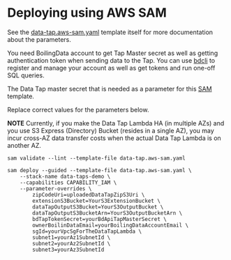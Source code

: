 # Deploying using AWS SAM

See the [data-tap.aws-sam.yaml](data-tap.aws-sam.yaml) template itself for more documentation about the parameters.

You need BoilingData account to get Tap Master secret as well as getting authentication token when sending data to the Tap. You can use [bdcli](https://github.com/boilingdata/boilingdata-bdcli) to register and manage your account as well as get tokens and run one-off SQL queries.

The Data Tap master secret that is needed as a parameter for this [SAM](https://docs.aws.amazon.com/serverless-application-model/latest/developerguide/install-sam-cli.html#install-sam-cli-instructions) template.

Replace correct values for the parameters below.

**NOTE** Currently, if you make the Data Tap Lambda HA (in multiple AZs) and you use S3 Express (Directory) Bucket (resides in a single AZ), you may incur cross-AZ data transfer costs when the actual Data Tap Lambda is on another AZ.

```shell
sam validate --lint --template-file data-tap.aws-sam.yaml

sam deploy --guided --template-file data-tap.aws-sam.yaml \
    --stack-name data-taps-demo \
    --capabilities CAPABILITY_IAM \
    --parameter-overrides \
        zipCodeUri=uploadedDataTapZipS3Uri \
        extensionS3Bucket=YourS3ExtensionBucket \
        dataTapOutputS3Bucket=YourS3OutputBucket \
        dataTapOutputS3BucketArn=YourS3OutputBucketArn \
        bdTapTokenSecret=yourBdApiTapMasterSecret \
        ownerBoilinDataEmail=yourBoilingDataAccountEmail \
        sgId=yourVpcSgForTheDataTapLambda \
        subnet1=yourAz1SubnetId \
        subnet2=yourAz2SubnetId \
        subnet3=yourAz3SubnetId
```
